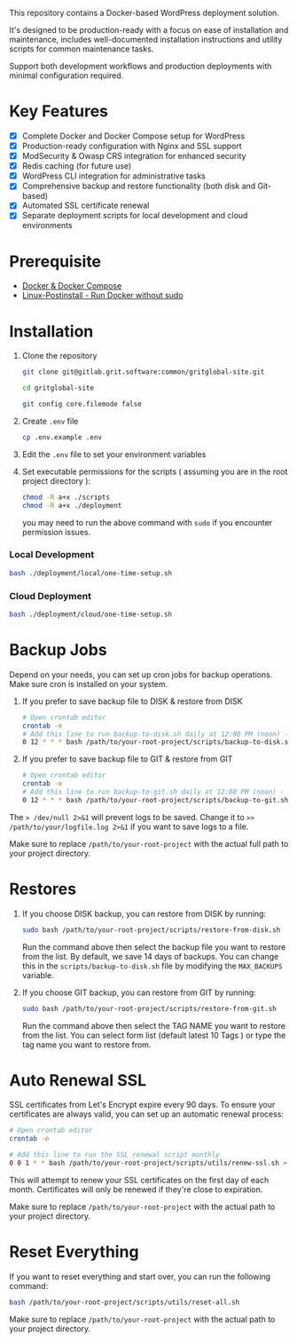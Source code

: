 This repository contains a Docker-based WordPress deployment solution.

It's designed to be production-ready with a focus on ease of installation and maintenance, includes well-documented
installation instructions and utility scripts for common maintenance tasks.

Support both development workflows and production deployments with minimal configuration required.

# Key Features

- [x] Complete Docker and Docker Compose setup for WordPress
- [x] Production-ready configuration with Nginx and SSL support
- [x] ModSecurity & Owasp CRS integration for enhanced security
- [x] Redis caching (for future use)
- [x] WordPress CLI integration for administrative tasks
- [x] Comprehensive backup and restore functionality (both disk and Git-based)
- [x] Automated SSL certificate renewal
- [x] Separate deployment scripts for local development and cloud environments

# Prerequisite

* [Docker & Docker Compose](https://docs.docker.com/engine/install/)
* [Linux-Postinstall - Run Docker without sudo](https://docs.docker.com/engine/install/linux-postinstall/)

# Installation

1. Clone the repository

    ```bash
   git clone git@gitlab.grit.software:common/gritglobal-site.git
   
   cd gritglobal-site
   
   git config core.filemode false
    ```

2. Create ```.env``` file

    ```bash
    cp .env.example .env
    ```

3. Edit the ```.env``` file to set your environment variables


4. Set executable permissions for the scripts ( assuming you are in the root project directory ):

    ```bash
    chmod -R a+x ./scripts
    chmod -R a+x ./deployment
    ```
   you may need to run the above command with `sudo` if you encounter permission issues.

### Local Development

```bash
bash ./deployment/local/one-time-setup.sh
```

### Cloud Deployment

```bash
bash ./deployment/cloud/one-time-setup.sh
```

# Backup Jobs

Depend on your needs, you can set up cron jobs for backup operations. Make sure cron is installed on your system.

1. If you prefer to save backup file to DISK & restore from DISK
    ```bash
    # Open crontab editor
    crontab -e    
    # Add this line to run backup-to-disk.sh daily at 12:00 PM (noon) - OR select the time you want to run the backup
    0 12 * * * bash /path/to/your-root-project/scripts/backup-to-disk.sh > /dev/null 2>&1    
    ```

2. If you prefer to save backup file to GIT & restore from GIT
    ```bash
    # Open crontab editor
    crontab -e    
    # Add this line to run backup-to-git.sh daily at 12:00 PM (noon) - OR select the time you want to run the backup
    0 12 * * * bash /path/to/your-root-project/scripts/backup-to-git.sh > /dev/null 2>&1
   ```

The ```> /dev/null 2>&1``` will prevent logs to be saved. Change it to ```>> /path/to/your/logfile.log 2>&1``` if you
want to save logs to a file.

Make sure to replace ```/path/to/your-root-project``` with the actual full path to your project directory.

# Restores

1. If you choose DISK backup, you can restore from DISK by running:

    ```bash
    sudo bash /path/to/your-root-project/scripts/restore-from-disk.sh
    ```    
   Run the command above then select the backup file you want to restore from the list. By default, we save 14 days of
   backups. You can change this in the `scripts/backup-to-disk.sh` file by modifying the `MAX_BACKUPS` variable.


2. If you choose GIT backup, you can restore from GIT by running:

    ```bash
   sudo bash /path/to/your-root-project/scripts/restore-from-git.sh
    ```
   Run the command above then select the TAG NAME you want to restore from the list. You can select form list (default
   latest 10 Tags ) or type the tag name you want to restore from.

# Auto Renewal SSL

SSL certificates from Let's Encrypt expire every 90 days. To ensure your certificates are always valid, you can set up
an automatic renewal process:

```bash
# Open crontab editor
crontab -e

# Add this line to run the SSL renewal script monthly
0 0 1 * * bash /path/to/your-root-project/scripts/utils/renew-ssl.sh > /dev/null 2>&1
```

This will attempt to renew your SSL certificates on the first day of each month. Certificates will only be renewed if
they're close to expiration.

Make sure to replace ```/path/to/your-root-project``` with the actual path to your project directory.

# Reset Everything

If you want to reset everything and start over, you can run the following command:

```bash
bash /path/to/your-root-project/scripts/utils/reset-all.sh
```

Make sure to replace ```/path/to/your-root-project``` with the actual path to your project directory.
